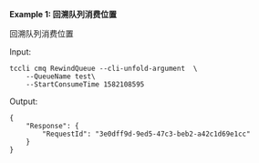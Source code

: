 **Example 1: 回溯队列消费位置**

回溯队列消费位置

Input: 

```
tccli cmq RewindQueue --cli-unfold-argument  \
    --QueueName test\
    --StartConsumeTime 1582108595
```

Output: 
```
{
    "Response": {
        "RequestId": "3e0dff9d-9ed5-47c3-beb2-a42c1d69e1cc"
    }
}
```

